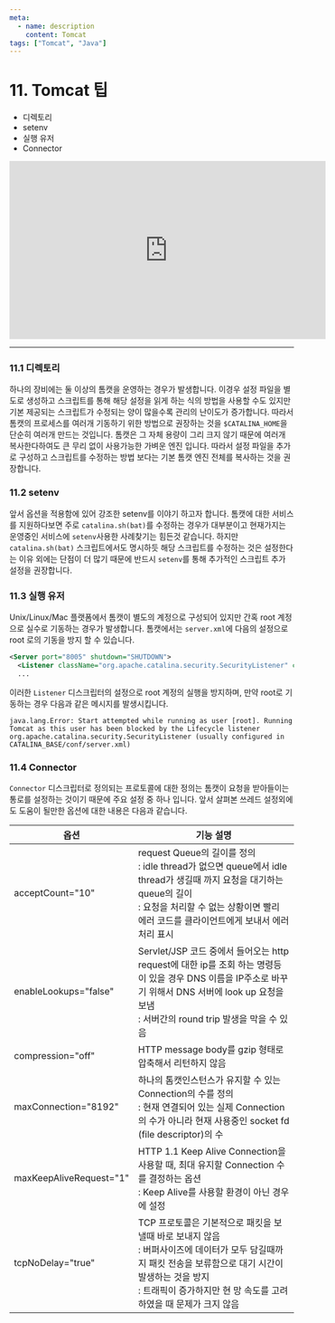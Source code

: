 ```yaml
---
meta:
  - name: description
    content: Tomcat
tags: ["Tomcat", "Java"]
---
```


# 11. Tomcat 팁

- 디렉토리
- setenv
- 실행 유저
- Connector

<iframe width="560" height="315" src="https://www.youtube.com/embed/zY0pDLOZ_7U" frameborder="0" allow="accelerometer; autoplay; encrypted-media; gyroscope; picture-in-picture" allowfullscreen></iframe>

- - -

### 11.1 디렉토리
하나의 장비에는 둘 이상의 톰캣을 운영하는 경우가 발생합니다. 이경우 설정 파일을 별도로 생성하고 스크립트를 통해 해당 설정을 읽게 하는 식의 방법을 사용할 수도 있지만 기본 제공되는 스크립트가 수정되는 양이 많을수록 관리의 난이도가 증가합니다. 따라서 톰캣의 프로세스를 여러개 기동하기 위한 방법으로 권장하는 것을 `$CATALINA_HOME`을 단순히 여러개 만드는 것입니다. 톰캣은 그 자체 용량이 그리 크지 않기 때문에 여러개 복사한다하여도 큰 무리 없이 사용가능한 가벼운 엔진 입니다. 따라서 설정 파일을 추가로 구성하고 스크립트를 수정하는 방법 보다는 기본 톰캣 엔진 전체를 복사하는 것을 권장합니다.

### 11.2 setenv
앞서 옵션을 적용함에 있어 강조한 setenv를 이야기 하고자 합니다. 톰캣에 대한 서비스를 지원하다보면 주로 `catalina.sh(bat)`를 수정하는 경우가 대부분이고 현재가지는 운영중인 서비스에 `setenv`사용한 사례찾기는 힘든것 같습니다. 하지만 `catalina.sh(bat)` 스크립트에서도 명시하듯 해당 스크립트를 수정하는 것은 설정한다는 이유 외에는 단점이 더 많기 때문에 반드시 `setenv`를 통해 추가적인 스크립트 추가 설정을 권장합니다.

### 11.3 실행 유저
Unix/Linux/Mac 플랫폼에서 톰캣이 별도의 계정으로 구성되어 있지만 간혹 root 계정으로 실수로 기동하는 경우가 발생합니다. 톰캣에서는 `server.xml`에 다음의 설정으로 root 로의 기동을 방지 할 수 있습니다.

```xml
<Server port="8005" shutdown="SHUTDOWN">
  <Listener className="org.apache.catalina.security.SecurityListener" checkedOsUsers="root" />
  ...
```

이러한 `Listener` 디스크립터의 설정으로 root 계정의 실행을 방지하며, 만약 root로 기동하는 경우 다음과 같은 메시지를 발생시킵니다.

```log
java.lang.Error: Start attempted while running as user [root]. Running Tomcat as this user has been blocked by the Lifecycle listener org.apache.catalina.security.SecurityListener (usually configured in CATALINA_BASE/conf/server.xml)
```

### 11.4 Connector
`Connector` 디스크립터로 정의되는 프로토콜에 대한 정의는 톰캣이 요청을 받아들이는 통로를 설정하는 것이기 때문에 주요 설정 중 하나 입니다. 앞서 살펴본 쓰레드 설정외에도 도움이 될만한 옵션에 대한 내용은 다음과 같습니다.

| 옵션 | 기능 설명 |
| ---- | --------- |
| acceptCount="10" | request Queue의 길이를 정의<br>: idle thread가 없으면 queue에서 idle thread가 생길때 까지 요청을 대기하는 queue의 길이<br>: 요청을 처리할 수 없는 상황이면 빨리 에러 코드를 클라이언트에게 보내서 에러처리 표시 |
| enableLookups="false" |Servlet/JSP 코드 중에서 들어오는 http request에 대한 ip를 조회 하는 명령등이 있을 경우 DNS 이름을 IP주소로 바꾸기 위해서 DNS 서버에 look up 요청을 보냄<br>: 서버간의 round trip 발생을 막을 수 있음|
|compression="off"|HTTP message body를 gzip 형태로 압축해서 리턴하지 않음|
|maxConnection="8192"|하나의 톰캣인스턴스가 유지할 수 있는 Connection의 수를 정의<br>: 현재 연결되어 있는 실제 Connection의 수가 아니라 현재 사용중인 socket fd (file descriptor)의 수|
|maxKeepAliveRequest="1"|HTTP 1.1 Keep Alive Connection을 사용할 때, 최대 유지할 Connection 수를 결정하는 옵션<br>: Keep Alive를 사용할 환경이 아닌 경우에 설정|
|tcpNoDelay="true"|TCP 프로토콜은 기본적으로 패킷을 보낼때 바로 보내지 않음<br>: 버퍼사이즈에 데이터가 모두 담길때까지 패킷 전송을 보류함으로 대기 시간이 발생하는 것을 방지<br>: 트래픽이 증가하지만 현 망 속도를 고려하였을 때 문제가 크지 않음|